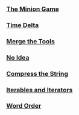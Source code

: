 ### [The Minion Game](https://github.com/lulukdog/leetcode-Python/blob/master/hackerrank/The20%Minion20%Game.py)

### [Time Delta](https://github.com/lulukdog/leetcode-Python/blob/master/hackerrank/Time%20Delta.py)

### [Merge the Tools](https://github.com/lulukdog/leetcode-Python/blob/master/hackerrank/Merge%20the%20Tools.py)

### [No Idea](https://github.com/lulukdog/leetcode-Python/blob/master/hackerrank/No%20Idea.py)

### [Compress the String](https://github.com/lulukdog/leetcode-Python/blob/master/hackerrank/Compress%20the%20String.py)

### [Iterables and Iterators](https://github.com/lulukdog/leetcode-Python/blob/master/hackerrank/Iterables%20and%20Iterators.py)

### [Word Order](https://github.com/lulukdog/leetcode-Python/blob/master/hackerrank/Word%20Order.py)
